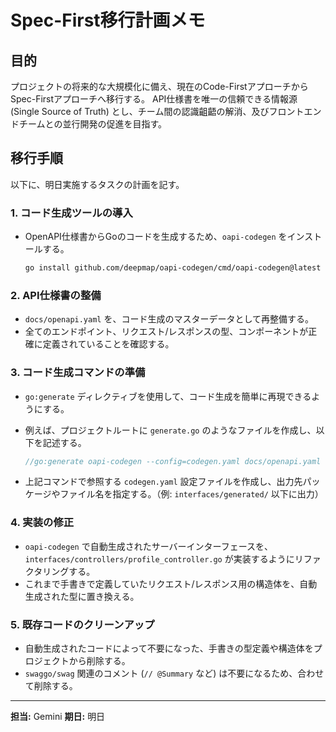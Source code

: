 # Spec-First移行計画メモ

## 目的

プロジェクトの将来的な大規模化に備え、現在のCode-FirstアプローチからSpec-Firstアプローチへ移行する。
API仕様書を唯一の信頼できる情報源 (Single Source of Truth) とし、チーム間の認識齟齬の解消、及びフロントエンドチームとの並行開発の促進を目指す。

## 移行手順

以下に、明日実施するタスクの計画を記す。

### 1. コード生成ツールの導入

- OpenAPI仕様書からGoのコードを生成するため、`oapi-codegen` をインストールする。

  ```bash
  go install github.com/deepmap/oapi-codegen/cmd/oapi-codegen@latest
  ```

### 2. API仕様書の整備

- `docs/openapi.yaml` を、コード生成のマスターデータとして再整備する。
- 全てのエンドポイント、リクエスト/レスポンスの型、コンポーネントが正確に定義されていることを確認する。

### 3. コード生成コマンドの準備

- `go:generate` ディレクティブを使用して、コード生成を簡単に再現できるようにする。
- 例えば、プロジェクトルートに `generate.go` のようなファイルを作成し、以下を記述する。

  ```go
  //go:generate oapi-codegen --config=codegen.yaml docs/openapi.yaml
  ```

- 上記コマンドで参照する `codegen.yaml` 設定ファイルを作成し、出力先パッケージやファイル名を指定する。（例: `interfaces/generated/` 以下に出力）

### 4. 実装の修正

- `oapi-codegen` で自動生成されたサーバーインターフェースを、`interfaces/controllers/profile_controller.go` が実装するようにリファクタリングする。
- これまで手書きで定義していたリクエスト/レスポンス用の構造体を、自動生成された型に置き換える。

### 5. 既存コードのクリーンアップ

- 自動生成されたコードによって不要になった、手書きの型定義や構造体をプロジェクトから削除する。
- `swaggo/swag` 関連のコメント (`// @Summary` など) は不要になるため、合わせて削除する。

---

**担当:** Gemini
**期日:** 明日
